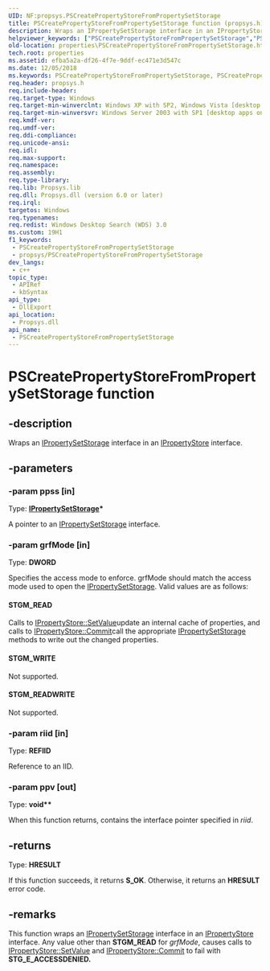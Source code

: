 ```yaml
---
UID: NF:propsys.PSCreatePropertyStoreFromPropertySetStorage
title: PSCreatePropertyStoreFromPropertySetStorage function (propsys.h)
description: Wraps an IPropertySetStorage interface in an IPropertyStore interface.
helpviewer_keywords: ["PSCreatePropertyStoreFromPropertySetStorage","PSCreatePropertyStoreFromPropertySetStorage function [Windows Properties]","STGM_READ","STGM_READWRITE","STGM_WRITE","_shell_PSCreatePropertyStoreFromPropertySetStorage","properties.PSCreatePropertyStoreFromPropertySetStorage","propsys/PSCreatePropertyStoreFromPropertySetStorage","shell.PSCreatePropertyStoreFromPropertySetStorage"]
old-location: properties\PSCreatePropertyStoreFromPropertySetStorage.htm
tech.root: properties
ms.assetid: efba5a2a-df26-4f7e-9ddf-ec471e3d547c
ms.date: 12/05/2018
ms.keywords: PSCreatePropertyStoreFromPropertySetStorage, PSCreatePropertyStoreFromPropertySetStorage function [Windows Properties], STGM_READ, STGM_READWRITE, STGM_WRITE, _shell_PSCreatePropertyStoreFromPropertySetStorage, properties.PSCreatePropertyStoreFromPropertySetStorage, propsys/PSCreatePropertyStoreFromPropertySetStorage, shell.PSCreatePropertyStoreFromPropertySetStorage
req.header: propsys.h
req.include-header: 
req.target-type: Windows
req.target-min-winverclnt: Windows XP with SP2, Windows Vista [desktop apps only]
req.target-min-winversvr: Windows Server 2003 with SP1 [desktop apps only]
req.kmdf-ver: 
req.umdf-ver: 
req.ddi-compliance: 
req.unicode-ansi: 
req.idl: 
req.max-support: 
req.namespace: 
req.assembly: 
req.type-library: 
req.lib: Propsys.lib
req.dll: Propsys.dll (version 6.0 or later)
req.irql: 
targetos: Windows
req.typenames: 
req.redist: Windows Desktop Search (WDS) 3.0
ms.custom: 19H1
f1_keywords:
 - PSCreatePropertyStoreFromPropertySetStorage
 - propsys/PSCreatePropertyStoreFromPropertySetStorage
dev_langs:
 - c++
topic_type:
 - APIRef
 - kbSyntax
api_type:
 - DllExport
api_location:
 - Propsys.dll
api_name:
 - PSCreatePropertyStoreFromPropertySetStorage
---
```


# PSCreatePropertyStoreFromPropertySetStorage function


## -description

Wraps an <a href="/windows/desktop/api/propidl/nn-propidl-ipropertysetstorage">IPropertySetStorage</a> interface in an <a href="/windows/desktop/api/propsys/nn-propsys-ipropertystore">IPropertyStore</a> interface.

## -parameters

### -param ppss [in]

Type: <b><a href="/windows/desktop/api/propidl/nn-propidl-ipropertysetstorage">IPropertySetStorage</a>*</b>

A pointer to an <a href="/windows/desktop/api/propidl/nn-propidl-ipropertysetstorage">IPropertySetStorage</a> interface.

### -param grfMode [in]

Type: <b>DWORD</b>

Specifies the access mode to enforce. grfMode should match the access mode used to open the <a href="/windows/desktop/api/propidl/nn-propidl-ipropertysetstorage">IPropertySetStorage</a>. Valid values are as follows:



#### STGM_READ

Calls to <a href="/windows/desktop/api/propsys/nf-propsys-ipropertystore-setvalue">IPropertyStore::SetValue</a>update an internal cache of properties, and calls to <a href="/windows/desktop/api/propsys/nf-propsys-ipropertystore-commit">IPropertyStore::Commit</a>call the appropriate <a href="/windows/desktop/api/propidl/nn-propidl-ipropertysetstorage">IPropertySetStorage</a> methods to write out the changed properties.



#### STGM_WRITE

Not supported.



#### STGM_READWRITE

Not supported.

### -param riid [in]

Type: <b>REFIID</b>

Reference to an IID.

### -param ppv [out]

Type: <b>void**</b>

When this function returns, contains the interface pointer specified in <i>riid</i>.

## -returns

Type: <b>HRESULT</b>

If this function succeeds, it returns <b>S_OK</b>. Otherwise, it returns an <b>HRESULT</b> error code.

## -remarks

This function wraps an <a href="/windows/desktop/api/propidl/nn-propidl-ipropertysetstorage">IPropertySetStorage</a> interface in an <a href="/windows/desktop/api/propsys/nn-propsys-ipropertystore">IPropertyStore</a> interface. Any value other than <b>STGM_READ</b> for <i>grfMode</i>, causes calls to <a href="/windows/desktop/api/propsys/nf-propsys-ipropertystore-setvalue">IPropertyStore::SetValue</a> and <a href="/windows/desktop/api/propsys/nf-propsys-ipropertystore-commit">IPropertyStore::Commit</a> to fail with <b>STG_E_ACCESSDENIED.</b>